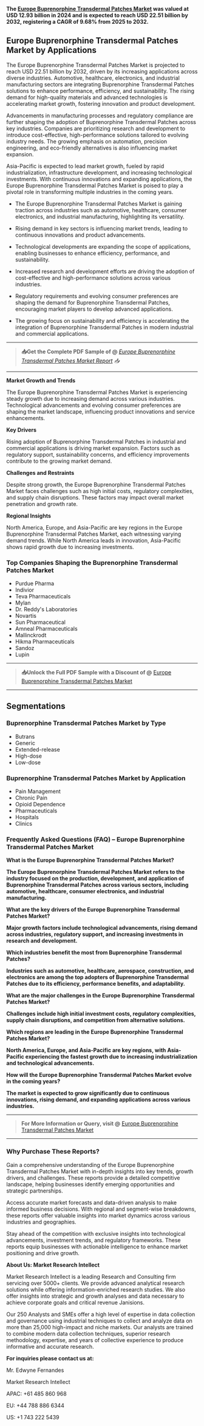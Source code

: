 <p><strong>The <a href="https://www.marketresearchintellect.com/download-sample/?rid=1018074&amp;utm_source=Pulse-April-Europe&amp;utm_medium=852">Europe Buprenorphine Transdermal Patches Market</a> was valued at USD 12.93 billion in 2024 and is expected to reach USD 22.51 billion by 2032, registering a CAGR of 9.68% from 2025 to 2032.</strong></p><h2>Europe Buprenorphine Transdermal Patches Market by Applications&nbsp;</h2><p><p>The Europe Buprenorphine Transdermal Patches Market is projected to reach USD 22.51 billion by 2032, driven by its increasing applications across diverse industries. Automotive, healthcare, electronics, and industrial manufacturing sectors are integrating Buprenorphine Transdermal Patches solutions to enhance performance, efficiency, and sustainability. The rising demand for high-quality materials and advanced technologies is accelerating market growth, fostering innovation and product development.</p><p>Advancements in manufacturing processes and regulatory compliance are further shaping the adoption of Buprenorphine Transdermal Patches across key industries. Companies are prioritizing research and development to introduce cost-effective, high-performance solutions tailored to evolving industry needs. The growing emphasis on automation, precision engineering, and eco-friendly alternatives is also influencing market expansion.</p><p>Asia-Pacific is expected to lead market growth, fueled by rapid industrialization, infrastructure development, and increasing technological investments. With continuous innovations and expanding applications, the Europe Buprenorphine Transdermal Patches Market is poised to play a pivotal role in transforming multiple industries in the coming years.</p></p><ul><li><p>The Europe Buprenorphine Transdermal Patches Market is gaining traction across industries such as automotive, healthcare, consumer electronics, and industrial manufacturing, highlighting its versatility.</p></li><li><p>Rising demand in key sectors is influencing market trends, leading to continuous innovations and product advancements.</p></li><li><p>Technological developments are expanding the scope of applications, enabling businesses to enhance efficiency, performance, and sustainability.</p></li><li><p>Increased research and development efforts are driving the adoption of cost-effective and high-performance solutions across various industries.</p></li><li><p>Regulatory requirements and evolving consumer preferences are shaping the demand for Buprenorphine Transdermal Patches, encouraging market players to develop advanced applications.</p></li><li><p>The growing focus on sustainability and efficiency is accelerating the integration of Buprenorphine Transdermal Patches in modern industrial and commercial applications.</p></li></ul><hr /><blockquote><p><strong><span class="font-[700]">📥Get the Complete PDF Sample of @ </span></strong><em><span class="font-[700]"><a href="https://www.marketresearchintellect.com/download-sample/?rid=1018074&amp;utm_source=Pulse-April-Europe&amp;utm_medium=852" target="_blank" data-tracking-control-name="article-ssr-frontend-pulse_little-text-block" data-tracking-will-navigate="" data-test-link="">Europe Buprenorphine Transdermal Patches Market Report</a>&nbsp;📥</span></em></p></blockquote><hr /><p class="" data-start="77" data-end="360"><strong data-start="77" data-end="105">Market Growth and Trends</strong></p><p class="" data-start="77" data-end="360">The Europe Buprenorphine Transdermal Patches Market is experiencing steady growth due to increasing demand across various industries. Technological advancements and evolving consumer preferences are shaping the market landscape, influencing product innovations and service enhancements.</p><p class="" data-start="362" data-end="606"><strong data-start="362" data-end="377">Key Drivers</strong></p><p class="" data-start="362" data-end="606">Rising adoption of Buprenorphine Transdermal Patches in industrial and commercial applications is driving market expansion. Factors such as regulatory support, sustainability concerns, and efficiency improvements contribute to the growing market demand.</p><p class="" data-start="608" data-end="849"><strong data-start="608" data-end="637">Challenges and Restraints</strong></p><p class="" data-start="608" data-end="849">Despite strong growth, the Europe Buprenorphine Transdermal Patches Market faces challenges such as high initial costs, regulatory complexities, and supply chain disruptions. These factors may impact overall market penetration and growth rate.</p><p class="" data-start="851" data-end="1095"><strong data-start="851" data-end="872">Regional Insights</strong></p><p class="" data-start="851" data-end="1095">North America, Europe, and Asia-Pacific are key regions in the Europe Buprenorphine Transdermal Patches Market, each witnessing varying demand trends. While North America leads in innovation, Asia-Pacific shows rapid growth due to increasing investments.</p><p><h3>Top Companies Shaping the Buprenorphine Transdermal Patches Market </h3><ul><li>Purdue Pharma</li><li> Indivior</li><li> Teva Pharmaceuticals</li><li> Mylan</li><li> Dr. Reddy's Laboratories</li><li> Novartis</li><li> Sun Pharmaceutical</li><li> Amneal Pharmaceuticals</li><li> Mallinckrodt</li><li> Hikma Pharmaceuticals</li><li> Sandoz</li><li> Lupin</li></ul></p><hr /><blockquote><p><strong>📥Unlock the Full PDF Sample with a Discount of @</strong> <a href="https://www.marketresearchintellect.com/ask-for-discount/?rid=1018074&amp;utm_source=Pulse-April-Europe&amp;utm_medium=852">Europe Buprenorphine Transdermal Patches Market</a></p></blockquote><hr /><p><h2>Segmentations</h2><h3>Buprenorphine Transdermal Patches Market by Type</h3><ul><li>Butrans</li><li> Generic</li><li> Extended-release</li><li> High-dose</li><li> Low-dose</li></ul><h3>Buprenorphine Transdermal Patches Market by Application</h3><ul><li>Pain Management</li><li> Chronic Pain</li><li> Opioid Dependence</li><li> Pharmaceuticals</li><li> Hospitals</li><li> Clinics</li></ul></p><h3><strong>Frequently Asked Questions (FAQ) &ndash; Europe Buprenorphine Transdermal Patches Market</strong></h3><p><strong>What is the Europe Buprenorphine Transdermal Patches Market?</strong></p><p><strong>The Europe Buprenorphine Transdermal Patches Market refers to the industry focused on the production, development, and application of Buprenorphine Transdermal Patches across various sectors, including automotive, healthcare, consumer electronics, and industrial manufacturing.</strong></p><p><strong>What are the key drivers of the Europe Buprenorphine Transdermal Patches Market?</strong></p><p><strong>Major growth factors include technological advancements, rising demand across industries, regulatory support, and increasing investments in research and development.</strong></p><p><strong>Which industries benefit the most from Buprenorphine Transdermal Patches?</strong></p><p><strong>Industries such as automotive, healthcare, aerospace, construction, and electronics are among the top adopters of Buprenorphine Transdermal Patches due to its efficiency, performance benefits, and adaptability.</strong></p><p><strong>What are the major challenges in the Europe Buprenorphine Transdermal Patches Market?</strong></p><p><strong>Challenges include high initial investment costs, regulatory complexities, supply chain disruptions, and competition from alternative solutions.</strong></p><p><strong>Which regions are leading in the Europe Buprenorphine Transdermal Patches Market?</strong></p><p><strong>North America, Europe, and Asia-Pacific are key regions, with Asia-Pacific experiencing the fastest growth due to increasing industrialization and technological advancements.</strong></p><p><strong>How will the Europe Buprenorphine Transdermal Patches Market evolve in the coming years?</strong></p><p><strong>The market is expected to grow significantly due to continuous innovations, rising demand, and expanding applications across various industries.</strong></p><hr /><blockquote><p><span class="font-[700]"><strong>For More Information or Query, visit&nbsp;@</strong>&nbsp;</span><span class="font-[700]"><a href="https://www.marketresearchintellect.com/product/global-buprenorphine-transdermal-patches-market/?utm_source=Linkedin&utm_medium=852" target="_blank" data-tracking-control-name="article-ssr-frontend-pulse_little-text-block" data-tracking-will-navigate="" data-test-link="">Europe Buprenorphine Transdermal Patches Market</a></span></p></blockquote><hr /><h3><strong data-start="0" data-end="31">Why Purchase These Reports?</strong></h3><p class="" data-start="35" data-end="297">Gain a comprehensive understanding of the Europe Buprenorphine Transdermal Patches Market with in-depth insights into key trends, growth drivers, and challenges. These reports provide a detailed competitive landscape, helping businesses identify emerging opportunities and strategic partnerships.</p><p class="" data-start="299" data-end="540">Access accurate market forecasts and data-driven analysis to make informed business decisions. With regional and segment-wise breakdowns, these reports offer valuable insights into market dynamics across various industries and geographies.</p><p class="" data-start="542" data-end="784">Stay ahead of the competition with exclusive insights into technological advancements, investment trends, and regulatory frameworks. These reports equip businesses with actionable intelligence to enhance market positioning and drive growth.</p><p><strong><span class="font-[700]">About Us: Market Research Intellect</span></strong></p><p><span class="">Market Research Intellect is a leading Research and Consulting firm servicing over 5000+ clients. We provide advanced analytical research solutions while offering information-enriched research studies.&nbsp;</span>We also offer insights into strategic and growth analyses and data necessary to achieve corporate goals and critical revenue Janisions.</p><p><span class="">Our 250 Analysts and SMEs offer a high level of expertise in data collection and governance using industrial techniques to collect and analyze data on more than 25,000 high-impact and niche markets. Our analysts are trained to combine modern data collection techniques, superior research methodology, expertise, and years of collective experience to produce informative and accurate research.</span></p><p><strong>For inquiries please contact us at:</strong></p><p>Mr. Edwyne Fernandes</p><p>Market Research Intellect</p><p>APAC: +61 485 860 968</p><p>EU: +44 788 886 6344</p><p>US: +1 743 222 5439</p>